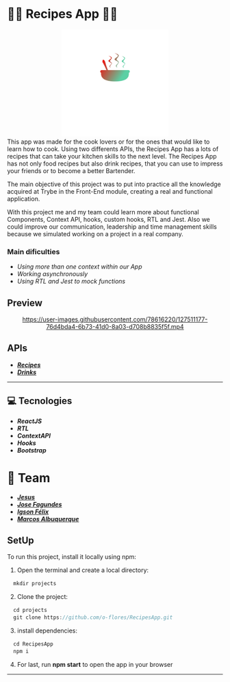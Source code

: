 # :man_cook: Recipes App :woman_cook:

<div align="center"><img src="https://raw.githubusercontent.com/o-flores/RecipesApp/main-group-7/src/images/Logo.svg" width="250px"/></div

  This app was made for the cook lovers or for the ones that would like to learn how to cook. Using two differents APIs, the Recipes App has a lots of recipes that can take your kitchen skills to the next level. The Recipes App has not only food recipes but also drink recipes, that you can use to impress your friends or to become a better Bartender.
  
  The main objective of this project was to put into practice all the knowledge acquired at Trybe in the Front-End module, creating a real and functional application.
  
  With this project me and my team could learn more about functional Components, Context API, hooks, custom hooks, RTL and Jest. Also we could improve our communication, leadership and time management skills because we simulated working on a project in a real company.
  
  ### Main dificulties
  * *Using more than one context within our App*
  * *Working asynchronously*
  * *Using RTL and Jest to mock functions*
  
  ## Preview
<div align="center">

https://user-images.githubusercontent.com/78616220/127511177-76d4bda4-6b73-41d0-8a03-d708b8835f5f.mp4

</div>

  
 ## APIs
  * **_[Recipes](https://www.themealdb.com/)_**
  * **_[Drinks](https://www.thecocktaildb.com/api.php)_**
---
  
  ## :computer:  Tecnologies
* **_ReactJS_**
* **_RTL_**
* **_ContextAPI_**
* **_Hooks_**
* **_Bootstrap_**

# :dancers:  Team
* *__[Jesus](https://github.com/jepaur5)__*
* *__[Jose Fagundes](https://github.com/jlfagundes)__*
* *__[Igson Félix](https://github.com/igson660)__*
* *__[Marcos Albuquerque](https://github.com/MarcosAlbuquerque)__*

## SetUp

To run this project, install it locally using npm:

1. Open the terminal and create a local directory:
```javascript
  mkdir projects
```

2. Clone the project:
```javascript
  cd projects
  git clone https://github.com/o-flores/RecipesApp.git
```

3. install dependencies:
```javascript
  cd RecipesApp
  npm i
```

4. For last, run **npm start** to open the app in your browser

---
